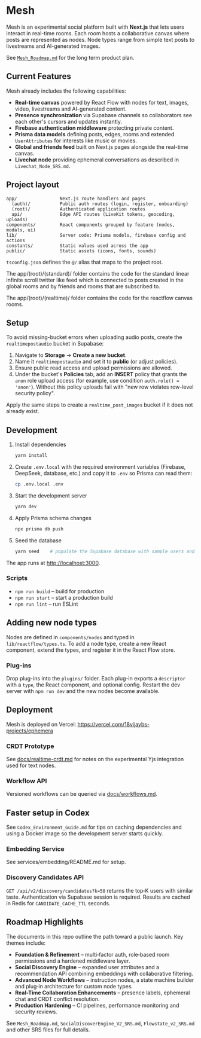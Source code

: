 # Mesh

Mesh is an experimental social platform built with **Next.js** that lets users interact in real-time rooms. Each room hosts a collaborative canvas where posts are represented as nodes. Node types range from simple text posts to livestreams and AI-generated images.

See [`Mesh_Roadmap.md`](Mesh_Roadmap.md) for the long term product plan.

## Current Features

Mesh already includes the following capabilities:

- **Real-time canvas** powered by React Flow with nodes for text, images, video, livestreams and AI-generated content.
- **Presence synchronization** via Supabase channels so collaborators see each other's cursors and updates instantly.
- **Firebase authentication middleware** protecting private content.
- **Prisma data models** defining posts, edges, rooms and extended `UserAttributes` for interests like music or movies.
- **Global and friends feed** built on Next.js pages alongside the real-time canvas.
- **Livechat node** providing ephemeral conversations as described in `Livechat_Node_SRS.md`.

## Project layout

```
app/                Next.js route handlers and pages
  (auth)/           Public auth routes (login, register, onboarding)
  (root)/           Authenticated application routes
  api/              Edge API routes (LiveKit tokens, geocoding, uploads)
components/         React components grouped by feature (nodes, modals, ui)
lib/                Server code: Prisma models, firebase config and actions
constants/          Static values used across the app
public/             Static assets (icons, fonts, sounds)
```

`tsconfig.json` defines the `@/` alias that maps to the project root.

The app/(root)/(standard)/ folder contains the code for the standard linear infinite scroll twitter like feed which is connected to posts 
created in the global rooms and by friends and rooms that are subscribed to.

The app/(root)/(realtime)/ folder contains the code for the reactflow canvas rooms.

## Setup

To avoid missing-bucket errors when uploading audio posts, create the `realtimepostaudio` bucket in Supabase:

1. Navigate to **Storage** → **Create a new bucket**.
2. Name it `realtimepostaudio` and set it to **public** (or adjust policies).
3. Ensure public read access and upload permissions are allowed.
4. Under the bucket's **Policies** tab, add an **INSERT** policy that grants the
   `anon` role upload access (for example, use condition `auth.role() = 'anon'`).
   Without this policy uploads fail with "new row violates row-level security policy".

Apply the same steps to create a `realtime_post_images` bucket if it does not already exist.

## Development

1. Install dependencies

   ```bash
   yarn install
   ```

2. Create `.env.local` with the required environment variables (Firebase, DeepSeek, database, etc.) and copy it to `.env` so Prisma can read them:

   ```bash
   cp .env.local .env
   ```
3. Start the development server

   ```bash
   yarn dev
   ```

4. Apply Prisma schema changes

   ```bash
   npx prisma db push
   ```

5. Seed the database

   ```bash
   yarn seed    # populate the Supabase database with sample users and posts
   ```

The app runs at [http://localhost:3000](http://localhost:3000).

### Scripts

- `npm run build` – build for production
- `npm run start` – start a production build
- `npm run lint` – run ESLint

## Adding new node types

Nodes are defined in `components/nodes` and typed in `lib/reactflow/types.ts`. To add a node type, create a new React component, extend the types, and register it in the React Flow store.

### Plug-ins

Drop plug-ins into the `plugins/` folder. Each plug-in exports a `descriptor` with a `type`, the React component, and optional config. Restart the dev server with `npm run dev` and the new nodes become available.

## Deployment

Mesh is deployed on Vercel: <https://vercel.com/18vijaybs-projects/ephemera>

### CRDT Prototype
See [docs/realtime-crdt.md](docs/realtime-crdt.md) for notes on the experimental Yjs integration used for text nodes.

### Workflow API
Versioned workflows can be queried via [docs/workflows.md](docs/workflows.md).


## Faster setup in Codex
See `Codex_Environment_Guide.md` for tips on caching dependencies and using a Docker image so the development server starts quickly.

### Embedding Service
See services/embedding/README.md for setup.

### Discovery Candidates API
`GET /api/v2/discovery/candidates?k=50` returns the top‑K users with similar
taste. Authentication via Supabase session is required. Results are cached in
Redis for `CANDIDATE_CACHE_TTL` seconds.

## Roadmap Highlights

The documents in this repo outline the path toward a public launch. Key themes include:

- **Foundation & Refinement** – multi‑factor auth, role‑based room permissions and a hardened middleware layer.
- **Social Discovery Engine** – expanded user attributes and a recommendation API combining embeddings with collaborative filtering.
- **Advanced Node Workflows** – instruction nodes, a state machine builder and plug‑in architecture for custom node types.
- **Real-Time Collaboration Enhancements** – presence labels, ephemeral chat and CRDT conflict resolution.
- **Production Hardening** – CI pipelines, performance monitoring and security reviews.

See `Mesh_Roadmap.md`, `SocialDiscoverEngine_V2_SRS.md`, `Flowstate_v2_SRS.md` and other SRS files for full details.
